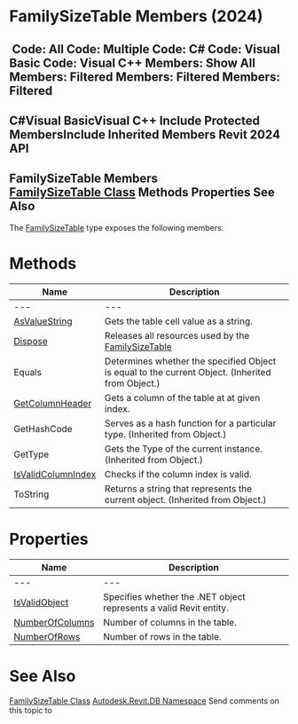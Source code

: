 # FamilySizeTable Members (2024)

﻿
 Code: All Code: Multiple Code: C# Code: Visual Basic Code: Visual C++  Members: Show All Members: Filtered Members: Filtered Members: Filtered   
---  
C#Visual BasicVisual C++
Include Protected MembersInclude Inherited Members
Revit 2024 API  
---  
FamilySizeTable Members  
[FamilySizeTable Class](1c5cf128-6f7b-38e8-475e-62b73d412edf.md "FamilySizeTable Class") Methods Properties See Also  
---  
The [FamilySizeTable](1c5cf128-6f7b-38e8-475e-62b73d412edf.md "FamilySizeTable Class") type exposes the following members.
# Methods
| Name | Description |
| --- | --- |
| --- | --- | --- |
| [AsValueString](e750144f-6037-323f-c52b-7a16cc8dc26a.md "AsValueString Method") | Gets the table cell value as a string. |
| [Dispose](d86d01e4-6810-43bd-12ec-2a2d3586aa73.md "Dispose Method") | Releases all resources used by the [FamilySizeTable](1c5cf128-6f7b-38e8-475e-62b73d412edf.md "FamilySizeTable Class") |
| Equals | Determines whether the specified Object is equal to the current Object. (Inherited from Object.) |
| [GetColumnHeader](47c651f5-1306-1f1a-157c-be56737a1b16.md "GetColumnHeader Method") | Gets a column of the table at at given index. |
| GetHashCode | Serves as a hash function for a particular type.  (Inherited from Object.) |
| GetType | Gets the Type of the current instance. (Inherited from Object.) |
| [IsValidColumnIndex](d444a886-4f01-8cf6-2cb6-9b715fd271b1.md "IsValidColumnIndex Method") | Checks if the column index is valid. |
| ToString | Returns a string that represents the current object. (Inherited from Object.) |

# Properties
| Name | Description |
| --- | --- |
| --- | --- | --- |
| [IsValidObject](a3cdaa6c-08d2-edb1-07ae-f184d5f8ee80.md "IsValidObject Property") | Specifies whether the .NET object represents a valid Revit entity. |
| [NumberOfColumns](5f69eb16-01f0-e6db-741e-cca860c51be5.md "NumberOfColumns Property") | Number of columns in the table. |
| [NumberOfRows](8a85cfb4-3ff0-9781-34d8-bc7e771c2400.md "NumberOfRows Property") | Number of rows in the table. |

# See Also
[FamilySizeTable Class](1c5cf128-6f7b-38e8-475e-62b73d412edf.md "FamilySizeTable Class")
[Autodesk.Revit.DB Namespace](87546ba7-461b-c646-cbb1-2cb8f5bff8b2.md "Autodesk.Revit.DB Namespace")
Send comments on this topic to 